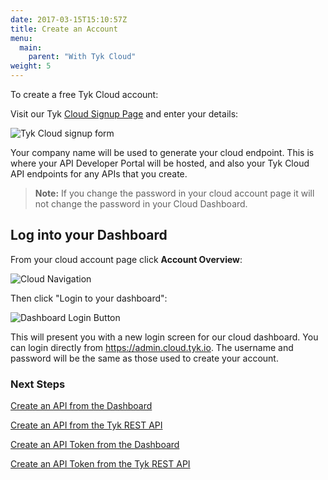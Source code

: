 ```yaml
---
date: 2017-03-15T15:10:57Z
title: Create an Account
menu: 
  main:
    parent: "With Tyk Cloud"
weight: 5
---
```


To create a free Tyk Cloud account:

Visit our Tyk [Cloud Signup Page][1] and enter your details:

![Tyk Cloud signup form][2]

Your company name will be used to generate your cloud endpoint. This is where your API Developer Portal will be hosted, and also your Tyk Cloud API endpoints for any APIs that you create.

> **Note:** If you change the password in your cloud account page it will not change the password in your Cloud Dashboard.

## <a name="log-into-your-cloud-dashboard"></a> Log into your Dashboard

From your cloud account page click **Account Overview**:

![Cloud Navigation][3]

Then click "Login to your dashboard":

![Dashboard Login Button][4]

This will present you with a new login screen for our cloud dashboard. You can login directly from <https://admin.cloud.tyk.io>. The username and password will be the same as those used to create your account.

### Next Steps

[Create an API from the Dashboard][5]

[Create an API from the Tyk REST API][6]

[Create an API Token from the Dashboard][7]

[Create an API Token from the Tyk REST API][8]

[1]: https://cloud.tyk.io
[2]: /docs/img/cloud/CloudSignup.png
[3]: /docs/img/cloud/CloudNav.png
[4]: /docs/img/cloud/DashLoginButton.png
[5]: /docs/get-started/with-tyk-cloud/tutorials/create-api/#with-dashboard
[6]: /docs/get-started/with-tyk-cloud/tutorials/create-api/#with-api
[7]: /docs/get-started/with-tyk-cloud/tutorials/create-api-token/#with-dashboard
[8]: /docs/get-started/with-tyk-cloud/tutorials/create-api-token/#with-api


